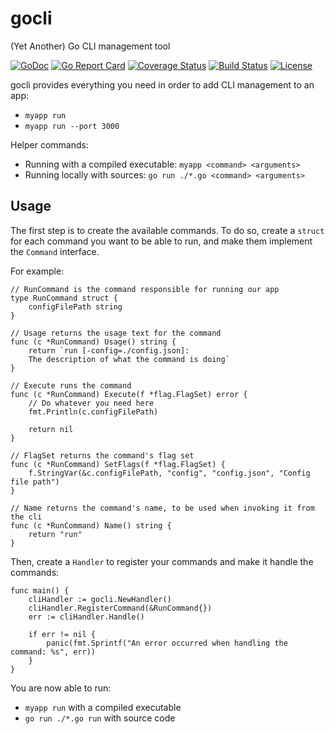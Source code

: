 # gocli
(Yet Another) Go CLI management tool

[![GoDoc](https://godoc.org/github.com/Aziule/gocli?status.svg)](https://godoc.org/github.com/Aziule/gocli)
[![Go Report Card](https://goreportcard.com/badge/github.com/Aziule/gocli)](https://goreportcard.com/report/github.com/Aziule/gocli)
[![Coverage Status](https://coveralls.io/repos/github/Aziule/gocli/badge.svg?branch=master)](https://coveralls.io/github/Aziule/gocli?branch=master)
[![Build Status](https://travis-ci.org/Aziule/gocli.svg?branch=master)](https://travis-ci.org/aziule/gocli)
[![License](http://img.shields.io/:license-mit-blue.svg)](LICENSE)

gocli provides everything you need in order to add CLI management to an app:
- `myapp run`
- `myapp run --port 3000`

Helper commands:
- Running with a compiled executable: `myapp <command> <arguments>`
- Running locally with sources: `go run ./*.go <command> <arguments>`

## Usage

The first step is to create the available commands. To do so, create a `struct` for each command you want to be able to run, and make them
implement the `Command` interface.

For example:

```golang
// RunCommand is the command responsible for running our app
type RunCommand struct {
	configFilePath string
}

// Usage returns the usage text for the command
func (c *RunCommand) Usage() string {
	return `run [-config=./config.json]:
	The description of what the command is doing`
}

// Execute runs the command
func (c *RunCommand) Execute(f *flag.FlagSet) error {
	// Do whatever you need here
	fmt.Println(c.configFilePath)

	return nil
}

// FlagSet returns the command's flag set
func (c *RunCommand) SetFlags(f *flag.FlagSet) {
	f.StringVar(&c.configFilePath, "config", "config.json", "Config file path")
}

// Name returns the command's name, to be used when invoking it from the cli
func (c *RunCommand) Name() string {
	return "run"
}
```

Then, create a `Handler` to register your commands and make it handle the commands:

```golang
func main() {
	cliHandler := gocli.NewHandler()
	cliHandler.RegisterCommand(&RunCommand{})
	err := cliHandler.Handle()

	if err != nil {
		panic(fmt.Sprintf("An error occurred when handling the command: %s", err))
	}
}
```

You are now able to run:
- `myapp run` with a compiled executable
- `go run ./*.go run` with source code
